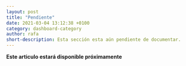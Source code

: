 ```yaml
---
layout: post
title: "Pendiente"
date: 2021-03-04 13:12:38 +0100
category: dashboard-category
author: rafa
short-description: Esta sección esta aún pendiente de documentar.
---
```


**Este articulo estará disponible próximamente**

